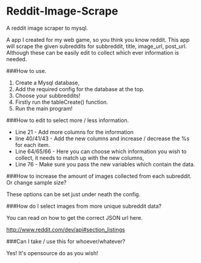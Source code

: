 Reddit-Image-Scrape
===================

A reddit image scraper to mysql.

A app I created for my web game, so you think you know reddit. This app will scrape the given subreddits for subbreddit, title, image_url, post_url. Although these can be easily edit to collect which ever information is needed.

###How to use.

1) Create a Mysql database,
2) Add the required config for the database at the top.
3) Choose your subbreddits!
4) Firstly run the tableCreate() function.
5) Run the main program!


###How to edit to select more / less information.

- Line 21 - Add more columns for the information
- line 40/41/43 - Add the new columns and increase / decrease the %s for each item.
- Line 64/65/66 - Here you can choose which information you wish to collect, it needs to match up with the new columns, 
- Line 76 - Make sure you pass the new variables which contain the data.

###How to increase the amount of images collected from each subreddit. Or change sample size?

These options can be set just under neath the config.

###How do I select images from more unique subreddit data?

You can read on how to get the correct JSON url here.

http://www.reddit.com/dev/api#section_listings

###Can I take / use this for whoever/whatever?

Yes! It's opensource do as you wish!

